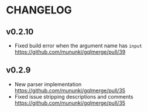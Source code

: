 # CHANGELOG

## v0.2.10

- Fixed build error when the argument name has `input` https://github.com/mununki/gqlmerge/pull/39

## v0.2.9

- New parser implementation https://github.com/mununki/gqlmerge/pull/35
- Fixed issue stripping descriptions and comments https://github.com/mununki/gqlmerge/pull/35
